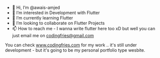 - 👋 Hi, I’m @awais-amjed
- 👀 I’m interested in Development with Flutter
- 🌱 I’m currently learning Flutter
- 💞️ I’m looking to collaborate on Flutter Projects
- 📫 How to reach me - I wanna write flutter here too xD but well you can just email me on codingfries@gmail.com

You can check www.codingfries.com for my work .. it's still under development - but it's going to be my personal portfolio type wesbite.
<!---
awais-amjed/awais-amjed is a ✨ special ✨ repository because its `README.md` (this file) appears on your GitHub profile.
You can click the Preview link to take a look at your changes.
--->
